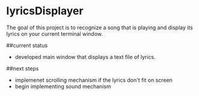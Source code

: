 # lyricsDisplayer
The goal of this project is to recognize a song that is playing and display its lyrics on your current terminal window.

##current status
* developed main window that displays a text file of lyrics.

##next steps
* implemenet scrolling mechanism if the lyrics don't fit on screen 
* begin implementing sound mechanism
